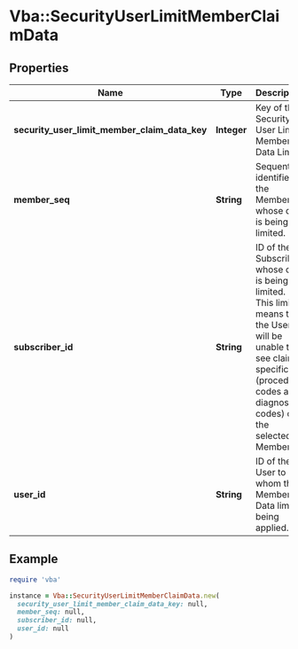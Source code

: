 # Vba::SecurityUserLimitMemberClaimData

## Properties

| Name | Type | Description | Notes |
| ---- | ---- | ----------- | ----- |
| **security_user_limit_member_claim_data_key** | **Integer** | Key of the Security User Limit Member Data Limit |  |
| **member_seq** | **String** | Sequential identifier of the Member whose data is being limited. | [optional] |
| **subscriber_id** | **String** | ID of the Subscriber whose data is being limited. This limit means that the User will be unable to see claim specifics (procedure codes and diagnosis codes) of the selected Member. | [optional] |
| **user_id** | **String** | ID of the User to whom the Member Data limit is being applied. | [optional] |

## Example

```ruby
require 'vba'

instance = Vba::SecurityUserLimitMemberClaimData.new(
  security_user_limit_member_claim_data_key: null,
  member_seq: null,
  subscriber_id: null,
  user_id: null
)
```


